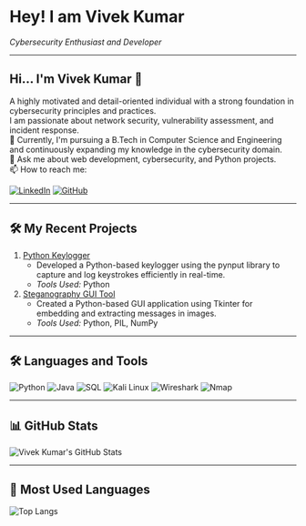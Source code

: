 # Hey! I am Vivek Kumar  
*Cybersecurity Enthusiast and Developer*

---

## Hi... I'm Vivek Kumar 👋

A highly motivated and detail-oriented individual with a strong foundation in cybersecurity principles and practices.  
I am passionate about network security, vulnerability assessment, and incident response.  
🌱 Currently, I'm pursuing a B.Tech in Computer Science and Engineering and continuously expanding my knowledge in the cybersecurity domain.  
💬 Ask me about web development, cybersecurity, and Python projects.  
📫 How to reach me:

[![LinkedIn](https://img.shields.io/badge/LinkedIn-0077B5?style=for-the-badge&logo=linkedin&logoColor=white)](https://www.linkedin.com/in/vivek-kumar4043) [![GitHub](https://img.shields.io/badge/GitHub-181717?style=for-the-badge&logo=github&logoColor=white)](https://github.com/vivek4043)

---

## 🛠 My Recent Projects

1. [Python Keylogger](https://github.com/vivek4043/py_keylogger)  
   - Developed a Python-based keylogger using the pynput library to capture and log keystrokes efficiently in real-time.
   - *Tools Used:* Python
2. [Steganography GUI Tool](https://github.com/vivek4043/Py_Steganography)  
   - Created a Python-based GUI application using Tkinter for embedding and extracting messages in images.
   - *Tools Used:* Python, PIL, NumPy

---

## 🛠 Languages and Tools

![Python](https://img.shields.io/badge/Python-3776AB?style=for-the-badge&logo=python&logoColor=white)
![Java](https://img.shields.io/badge/Java-007396?style=for-the-badge&logo=java&logoColor=white)
![SQL](https://img.shields.io/badge/SQL-003B57?style=for-the-badge&logo=postgresql&logoColor=white)
![Kali Linux](https://img.shields.io/badge/Kali%20Linux-557C94?style=for-the-badge&logo=kalilinux&logoColor=white)
![Wireshark](https://img.shields.io/badge/Wireshark-1679A7?style=for-the-badge&logo=wireshark&logoColor=white)
![Nmap](https://img.shields.io/badge/Nmap-1C5CB0?style=for-the-badge&logo=nmap&logoColor=white)

---

## 📊 GitHub Stats

![Vivek Kumar's GitHub Stats](https://github-readme-stats.vercel.app/api?username=vivek4043&show_icons=true&theme=radical)

---

## 🚀 Most Used Languages

![Top Langs](https://github-readme-stats.vercel.app/api/top-langs/?username=vivek4043&layout=compact&theme=radical)
